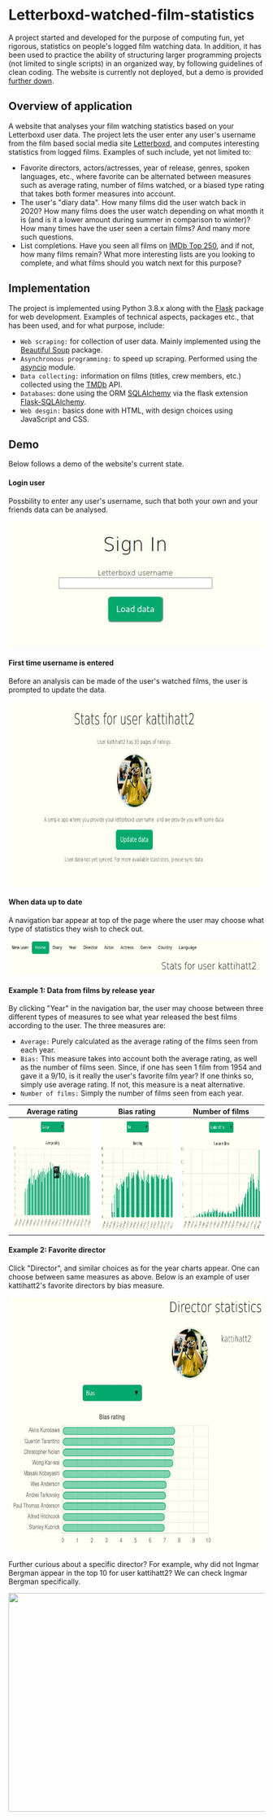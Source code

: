 # Letterboxd-watched-film-statistics
A project started and developed for the purpose of computing fun, yet rigorous, statistics on people's logged film watching data. In addition, it has been used to practice the ability of structuring larger programming projects (not limited to single scripts) in an organized way, by following guidelines of clean coding. The website is currently not deployed, but a demo is provided [further down](#demo).

## Overview of application
A website that analyses your film watching statistics based on your Letterboxd user data. The project lets the user enter any user's username from the film based social media site [Letterboxd](www.letterboxd.com), and computes interesting statistics from logged films. Examples of such include, yet not limited to:
* Favorite directors, actors/actresses, year of release, genres, spoken languages, etc., where favorite can be alternated between measures such as average rating, number of films watched, or a biased type rating that takes both former measures into account.
* The user's "diary data". How many films did the user watch back in 2020? How many films does the user watch depending on what month it is (and is it a lower amount during summer in comparison to winter)? How many times have the user seen a certain films? And many more such questions.
* List completions. Have you seen all films on [IMDb Top 250](https://www.imdb.com/chart/top/), and if not, how many films remain? What more interesting lists are you looking to complete, and what films should you watch next for this purpose?

## Implementation
The project is implemented using Python 3.8.x along with the [Flask](https://flask.palletsprojects.com/en/2.2.x/) package for web development. Examples of technical aspects, packages etc., that has been used, and for what purpose, include:
* `Web scraping:` for collection of user data. Mainly implemented using the [Beautiful Soup](https://www.crummy.com/software/BeautifulSoup/bs4/doc/) package.
* `Asynchronous programming:` to speed up scraping. Performed using the [asyncio](https://docs.python.org/3/library/asyncio.html) module.
* `Data collecting:` information on films (titles, crew members, etc.) collected using the [TMDb](www.tmdb.com) API.
* `Databases`: done using the ORM [SQLAlchemy](https://www.sqlalchemy.org/) via the flask extension [Flask-SQLAlchemy](https://flask-sqlalchemy.palletsprojects.com/en/3.0.x/).
* `Web desgin:` basics done with HTML, with design choices using JavaScript and CSS.


## Demo

Below follows a demo of the website's current state.

#### Login user
Possbility to enter any user's username, such that both your own and your friends data can be analysed.
<p align="center">
<img src="https://github.com/LjungPer/film_application/blob/main/demo_figures/login.jpg" data-canonical-src="https://github.com/LjungPer/film_application/blob/main/demo_figures/login.jpg" width="511" height="248" />
 </p>
 
 #### First time username is entered
 Before an analysis can be made of the user's watched films, the user is prompted to update the data.
 <p align="center">
<img src="https://github.com/LjungPer/film_application/blob/main/demo_figures/kattihatt2.jpg" data-canonical-src="https://github.com/LjungPer/film_application/blob/main/demo_figures/kattihatt2.jpg" width="766" height="364" />
 </p>

#### When data up to date
A navigation bar appear at top of the page where the user may choose what type of statistics they wish to check out.
 <p align="center">
<img src="https://github.com/LjungPer/film_application/blob/main/demo_figures/navbar.jpg" data-canonical-src="https://github.com/LjungPer/film_application/blob/main/demo_figures/navbar.jpg" width="607" height="67" />
 </p>
 
 #### Example 1: Data from films by release year
 By clicking "Year" in the navigation bar, the user may choose between three different types of measures to see what year released the best films according to the user. The three measures are:
 * `Average:` Purely calculated as the average rating of the films seen from each year.
 * `Bias:` This measure takes into account both the average rating, as well as the number of films seen. Since, if one has seen 1 film from 1954 and gave it a 9/10, is it really the user's favorite film year? If one thinks so, simply use average rating. If not, this measure is a neat alternative.
 * `Number of films:` Simply the number of films seen from each year.
 
| Average rating | Bias rating | Number of films |
| -------------- | ----------- | --------------- |
|<img src="https://github.com/LjungPer/film_application/blob/main/demo_figures/average_year.jpg" data-canonical-src="https://github.com/LjungPer    /film_application/blob/main/demo_figures/average_year.jpg" width="365" height="222" />|<img src="https://github.com/LjungPer/film_application/blob/main/demo_figures/bias_rating_per_year.jpg" data-canonical-src="https://github.com/LjungPer/film_application/blob/main/demo_figures/bias_rating_per_year.jpg" width="365" height="222" />|<img src="https://github.com/LjungPer/film_application/blob/main/demo_figures/number_of_films_per_year.jpg" data-canonical-src="https://github.com/LjungPer/film_application/blob/main/demo_figures/number_of_films_per_year.jpg" width="365" height="222" />|

#### Example 2: Favorite director
Click "Director", and similar choices as for the year charts appear. One can choose between same measures as above. Below is an example of user kattihatt2's favorite directors by bias measure.
 <p align="center">
<img src="https://github.com/LjungPer/film_application/blob/main/demo_figures/director_stats.jpg" data-canonical-src="https://github.com/LjungPer/film_application/blob/main/demo_figures/director_stats.jpg" width="689" height="500" />
 </p>
 
 Further curious about a specific director? For example, why did not Ingmar Bergman appear in the top 10 for user kattihatt2? We can check Ingmar Bergman specifically.
  <p align="center">
<img src="https://github.com/LjungPer/film_application/blob/main/demo_figures/.jpg" data-canonical-src="https://github.com/LjungPer/film_application/blob/main/demo_figures/.jpg" width="706" height="430" />
 </p>
